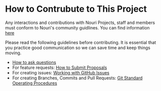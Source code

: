 # How to Contrubute to This Project

Any interactions and contributions with Nouri Projects, staff and members must conform to Nouri's community guidlines. You can find information [here](https://github.com/nourimeals/documents/blob/master/Code_of_Conduct.md)

Please read the following guidelines before contributing. It is essential that you practice good communication so we can save time and keep things moving.
- [How to ask questions](https://github.com/nourimeals/documents/blob/master/Getting-Started/how_to_ask_questions.md)
- For feature requests: [How to Submit Proposals](https://github.com/nourimeals/documents/blob/master/Getting-Started/06_How_to_Submit_Proposals.md)
- For creating issues: [Working with GitHub Issues](https://github.com/nourimeals/documents/blob/master/Getting-Started/02_GitHub_Issues.md)
- For creating Branches, Commits and Pull Requests: [Git Standard Operating Procedures](https://github.com/nourimeals/documents/blob/master/SOPs/Git_Standard_Operating_Procedures.md)

